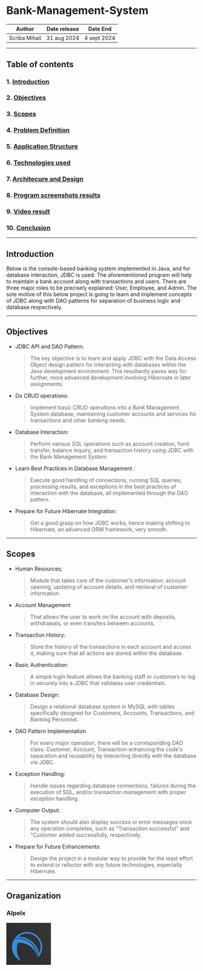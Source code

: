# Bank-Management-System

|Author | Date release | Date End|
|--------|--------------|---------|
|Scriba Mihail |   31 aug 2024             |     4 sept 2024    |

---

## Table of contents

### 1. [Introduction](./project-report.md#introduction)

### 2. [Objectives](./project-report.md#objectives)

### 3. [Scopes](./project-report.md#scopes)

### 4. [Problem Definition](./pages/problem-definition.md)

### 5. [Application Structure](./pages/system-design.md#application-structure)

### 6. [Technologies used](./pages/system-design.md#technologies-used)

### 7. [Architecure and Design](./pages/system-design.md#architecture-and-design)  

### 8. [Program screenshots results](./pages/result-screenshoots.md)

### 9. [Video result](./pages/result-video.md)

### 10. [Conclusion](./pages/conclusion.md)

---

## Introduction

 Below is the console-based banking system implemented in Java, and for database
 interaction, JDBC is used. The aforementioned program will help to maintain a
 bank account along with transactions and users. There are three major roles to
 be precisely explained: User, Employee, and Admin. The sole motive of this below
 project is going to learn and implement concepts of JDBC along with DAO patterns
 for separation of business logic and database respectively.

---

## Objectives

* JDBC API and DAO Pattern:

  >The key objective is to learn and apply JDBC with the Data Access Object design pattern for interacting with databases within the Java development environment. This resultantly paves way for further, more advanced development involving Hibernate in later assignments.

* Do CRUD operations:

  >Implement basic CRUD operations into a Bank Management System database, maintaining customer accounts and services for transactions and other banking needs.

* Database Interaction:

  >Perform various SQL operations such as account creation, fund transfer, balance inquiry, and transaction history using JDBC with the Bank Management System.

* Learn Best Practices in Database Management :

  >Execute good handling of connections, running SQL queries, processing results, and exceptions in the best practices of interaction with the database, all implemented through the DAO pattern.

* Prepare for Future Hibernate Integration:

    >Get a good grasp on how JDBC works, hence making shifting to Hibernate, an advanced ORM framework, very smooth.

---

## Scopes

* Human Resources;
   >Module that takes care of the customer's information: account opening, updating of account details, and retrieval of customer information.

* Account Management
   >That allows the user to work on the account with deposits, withdrawals, or even transfers between accounts.

* Transaction History:
   >Store the history of the transactions in each account and access it, making sure that all actions are stored within the database.

* Basic Authentication:
   >A simple login feature allows the banking staff or customers to log in securely into a JDBC that validates user credentials.

* Database Design:
   >Design a relational database system in MySQL with tables specifically designed for Customers, Accounts, Transactions, and Banking Personnel.

* DAO Pattern Implementation
   >For every major operation, there will be a corresponding DAO class: Customer, Account, Transaction-enhancing the code's separation and reusability by interacting directly with the database via JDBC.

* Exception Handling:
    >Handle issues regarding database connections, failures during the execution of SQL, and/or transaction management with proper exception handling.

* Computer Output:
    >The system should also display success or error messages once any operation completes, such as "Transaction successful" and "Customer added successfully, respectively.

* Prepare for Future Enhancements:
    >Design the project in a modular way to provide for the least effort to extend or refactor with any future technologies, especially Hibernate.

---

## Oraganization

### Alpelx

![Logo](./img/Logo.jpg)
